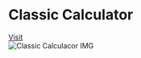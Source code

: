 # Classic Calculator
[Visit](https://giorgigok.github.io/classic-calculator-Giorgi-Gokadze/)                            
![Classic Calculacor IMG](https://i.imgur.com/l0BIJ2O.png)
